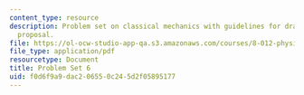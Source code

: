 ```yaml
---
content_type: resource
description: Problem set on classical mechanics with guidelines for drafting a project
  proposal.
file: https://ol-ocw-studio-app-qa.s3.amazonaws.com/courses/8-012-physics-i-classical-mechanics-fall-2008/f0d6f9a9dac206550c245d2f05895177_ps6.pdf
file_type: application/pdf
resourcetype: Document
title: Problem Set 6
uid: f0d6f9a9-dac2-0655-0c24-5d2f05895177
---
```


